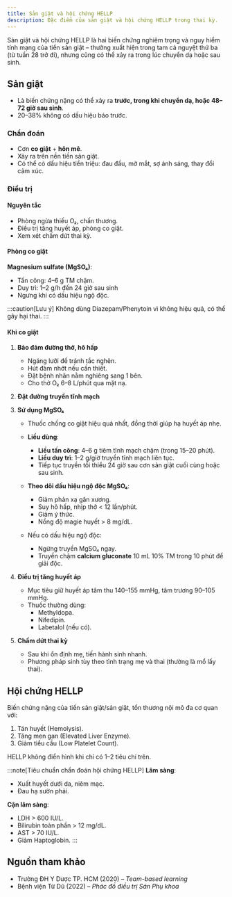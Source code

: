 ```yaml
---
title: Sản giật và hội chứng HELLP
description: Đặc điểm của sản giật và hội chứng HELLP trong thai kỳ.
---
```


Sản giật và hội chứng HELLP là hai biến chứng nghiêm trọng và nguy hiểm tính mạng của tiền sản giật – thường xuất hiện trong tam cá nguyệt thứ ba (từ tuần 28 trở đi), nhưng cũng có thể xảy ra trong lúc chuyển dạ hoặc sau sinh.

## Sản giật

- Là biến chứng nặng có thể xảy ra **trước, trong khi chuyển dạ, hoặc 48–72 giờ sau sinh**.
- 20–38% không có dấu hiệu báo trước.

### Chẩn đoán

- Cơn **co giật** + **hôn mê**.
- Xảy ra trên nền tiền sản giật.
- Có thể có dấu hiệu tiền triệu: đau đầu, mờ mắt, sợ ánh sáng, thay đổi cảm xúc.

### Điều trị

#### Nguyên tắc

- Phòng ngừa thiếu O₂, chấn thương.
- Điều trị tăng huyết áp, phòng co giật.
- Xem xét chấm dứt thai kỳ.

#### Phòng co giật

**Magnesium sulfate (MgSO₄)**:

- Tấn công: 4–6 g TM chậm.
- Duy trì: 1–2 g/h đến 24 giờ sau sinh
- Ngưng khi có dấu hiệu ngộ độc.

:::caution[Lưu ý]
Không dùng Diazepam/Phenytoin vì không hiệu quả, có thể gây hại thai.
:::

#### Khi co giật

1. **Bảo đảm đường thở, hô hấp**

   - Ngáng lưỡi để tránh tắc nghẽn.
   - Hút đàm nhớt nếu cần thiết.
   - Đặt bệnh nhân nằm nghiêng sang 1 bên.
   - Cho thở O₂ 6–8 L/phút qua mặt nạ.

2. **Đặt đường truyền tĩnh mạch**

3. **Sử dụng MgSO₄**

   - Thuốc chống co giật hiệu quả nhất, đồng thời giúp hạ huyết áp nhẹ.
   - **Liều dùng**:

     - **Liều tấn công**: 4–6 g tiêm tĩnh mạch chậm (trong 15–20 phút).
     - **Liều duy trì**: 1–2 g/giờ truyền tĩnh mạch liên tục.
     - Tiếp tục truyền tối thiểu 24 giờ sau cơn sản giật cuối cùng hoặc sau sinh.

   - **Theo dõi dấu hiệu ngộ độc MgSO₄**:

     - Giảm phản xạ gân xương.
     - Suy hô hấp, nhịp thở < 12 lần/phút.
     - Giảm ý thức.
     - Nồng độ magie huyết > 8 mg/dL.

   - Nếu có dấu hiệu ngộ độc:
     - Ngừng truyền MgSO₄ ngay.
     - Truyền chậm **calcium gluconate** 10 mL 10% TM trong 10 phút để giải độc.

4. **Điều trị tăng huyết áp**

   - Mục tiêu giữ huyết áp tâm thu 140–155 mmHg, tâm trương 90–105 mmHg.
   - Thuốc thường dùng:
     - Methyldopa.
     - Nifedipin.
     - Labetalol (nếu có).

5. **Chấm dứt thai kỳ**

   - Sau khi ổn định mẹ, tiến hành sinh nhanh.
   - Phương pháp sinh tùy theo tình trạng mẹ và thai (thường là mổ lấy thai).

## Hội chứng HELLP

Biến chứng nặng của tiền sản giật/sản giật, tổn thương nội mô đa cơ quan với:

1. Tán huyết (Hemolysis).
2. Tăng men gan (Elevated Liver Enzyme).
3. Giảm tiểu cầu (Low Platelet Count).

HELLP không điển hình khi chỉ có 1–2 tiêu chí trên.

:::note[Tiêu chuẩn chẩn đoán hội chứng HELLP]
**Lâm sàng**:

- Xuất huyết dưới da, niêm mạc.
- Đau hạ sườn phải.

**Cận lâm sàng**:

- LDH > 600 IU/L.
- Bilirubin toàn phần > 12 mg/dL.
- AST > 70 IU/L.
- Giảm Haptoglobin.
  :::

## Nguồn tham khảo

- Trường ĐH Y Dược TP. HCM (2020) – _Team-based learning_
- Bệnh viện Từ Dũ (2022) – _Phác đồ điều trị Sản Phụ khoa_
